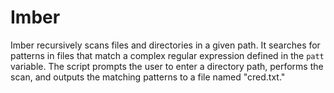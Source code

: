 # Imber
Imber recursively scans files and directories in a given path. It searches for patterns in files that match a complex regular expression defined in the `patt` variable. The script prompts the user to enter a directory path, performs the scan, and outputs the matching patterns to a file named "cred.txt."
